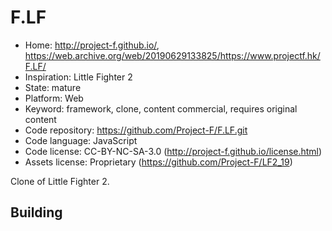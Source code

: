 # F.LF

- Home: http://project-f.github.io/, https://web.archive.org/web/20190629133825/https://www.projectf.hk/F.LF/
- Inspiration: Little Fighter 2
- State: mature
- Platform: Web
- Keyword: framework, clone, content commercial, requires original content
- Code repository: https://github.com/Project-F/F.LF.git
- Code language: JavaScript
- Code license: CC-BY-NC-SA-3.0 (http://project-f.github.io/license.html)
- Assets license: Proprietary (https://github.com/Project-F/LF2_19)

Clone of Little Fighter 2.

## Building
